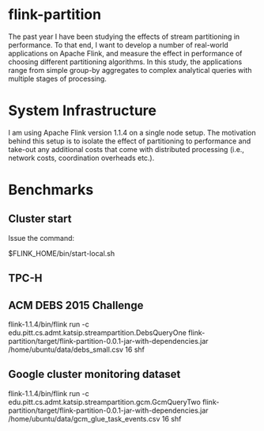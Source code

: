# flink-partition
The past year I have been studying the effects of stream partitioning in performance. 
To that end, I want to develop a number of real-world applications on Apache Flink, and 
measure the effect in performance of choosing different partitioning algorithms. In this 
study, the applications range from simple group-by aggregates to complex analytical queries with 
multiple stages of processing.

# System Infrastructure
I am using Apache Flink version 1.1.4 on a single node setup. The motivation behind this 
setup is to isolate the effect of partitioning to performance and take-out any additional 
costs that come with distributed processing (i.e., network costs, coordination overheads etc.).

# Benchmarks
## Cluster start 
Issue the command:

$FLINK_HOME/bin/start-local.sh

## TPC-H

## ACM DEBS 2015 Challenge

flink-1.1.4/bin/flink run -c edu.pitt.cs.admt.katsip.streampartition.DebsQueryOne flink-partition/target/flink-partition-0.0.1-jar-with-dependencies.jar /home/ubuntu/data/debs_small.csv 16 shf

## Google cluster monitoring dataset

flink-1.1.4/bin/flink run -c edu.pitt.cs.admt.katsip.streampartition.gcm.GcmQueryTwo flink-partition/target/flink-partition-0.0.1-jar-with-dependencies.jar /home/ubuntu/data/gcm_glue_task_events.csv 16 shf